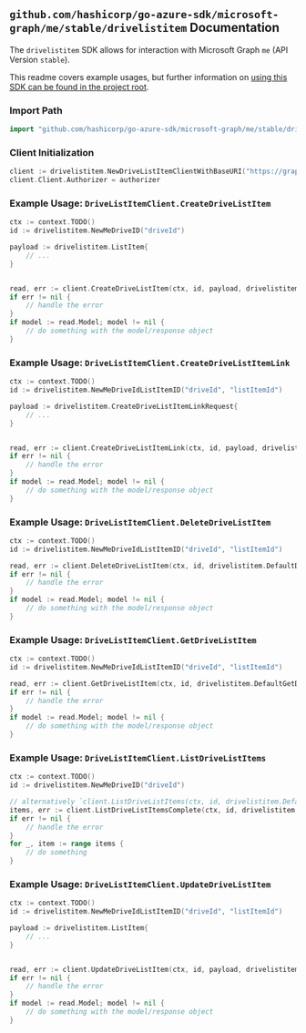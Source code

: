 
## `github.com/hashicorp/go-azure-sdk/microsoft-graph/me/stable/drivelistitem` Documentation

The `drivelistitem` SDK allows for interaction with Microsoft Graph `me` (API Version `stable`).

This readme covers example usages, but further information on [using this SDK can be found in the project root](https://github.com/hashicorp/go-azure-sdk/tree/main/docs).

### Import Path

```go
import "github.com/hashicorp/go-azure-sdk/microsoft-graph/me/stable/drivelistitem"
```


### Client Initialization

```go
client := drivelistitem.NewDriveListItemClientWithBaseURI("https://graph.microsoft.com")
client.Client.Authorizer = authorizer
```


### Example Usage: `DriveListItemClient.CreateDriveListItem`

```go
ctx := context.TODO()
id := drivelistitem.NewMeDriveID("driveId")

payload := drivelistitem.ListItem{
	// ...
}


read, err := client.CreateDriveListItem(ctx, id, payload, drivelistitem.DefaultCreateDriveListItemOperationOptions())
if err != nil {
	// handle the error
}
if model := read.Model; model != nil {
	// do something with the model/response object
}
```


### Example Usage: `DriveListItemClient.CreateDriveListItemLink`

```go
ctx := context.TODO()
id := drivelistitem.NewMeDriveIdListItemID("driveId", "listItemId")

payload := drivelistitem.CreateDriveListItemLinkRequest{
	// ...
}


read, err := client.CreateDriveListItemLink(ctx, id, payload, drivelistitem.DefaultCreateDriveListItemLinkOperationOptions())
if err != nil {
	// handle the error
}
if model := read.Model; model != nil {
	// do something with the model/response object
}
```


### Example Usage: `DriveListItemClient.DeleteDriveListItem`

```go
ctx := context.TODO()
id := drivelistitem.NewMeDriveIdListItemID("driveId", "listItemId")

read, err := client.DeleteDriveListItem(ctx, id, drivelistitem.DefaultDeleteDriveListItemOperationOptions())
if err != nil {
	// handle the error
}
if model := read.Model; model != nil {
	// do something with the model/response object
}
```


### Example Usage: `DriveListItemClient.GetDriveListItem`

```go
ctx := context.TODO()
id := drivelistitem.NewMeDriveIdListItemID("driveId", "listItemId")

read, err := client.GetDriveListItem(ctx, id, drivelistitem.DefaultGetDriveListItemOperationOptions())
if err != nil {
	// handle the error
}
if model := read.Model; model != nil {
	// do something with the model/response object
}
```


### Example Usage: `DriveListItemClient.ListDriveListItems`

```go
ctx := context.TODO()
id := drivelistitem.NewMeDriveID("driveId")

// alternatively `client.ListDriveListItems(ctx, id, drivelistitem.DefaultListDriveListItemsOperationOptions())` can be used to do batched pagination
items, err := client.ListDriveListItemsComplete(ctx, id, drivelistitem.DefaultListDriveListItemsOperationOptions())
if err != nil {
	// handle the error
}
for _, item := range items {
	// do something
}
```


### Example Usage: `DriveListItemClient.UpdateDriveListItem`

```go
ctx := context.TODO()
id := drivelistitem.NewMeDriveIdListItemID("driveId", "listItemId")

payload := drivelistitem.ListItem{
	// ...
}


read, err := client.UpdateDriveListItem(ctx, id, payload, drivelistitem.DefaultUpdateDriveListItemOperationOptions())
if err != nil {
	// handle the error
}
if model := read.Model; model != nil {
	// do something with the model/response object
}
```

